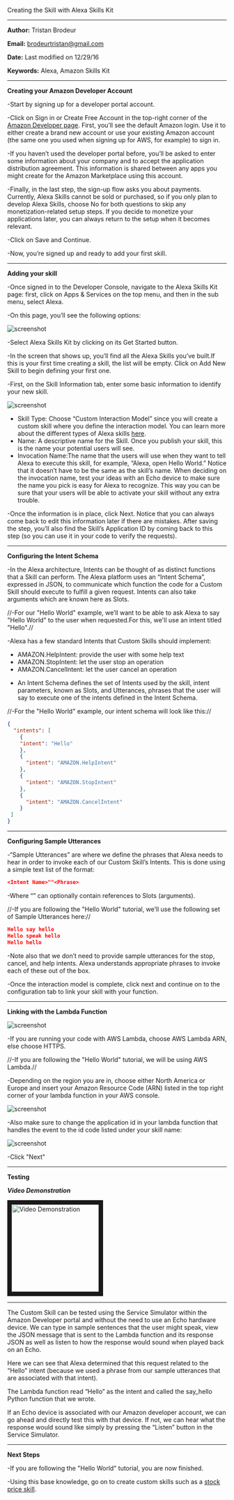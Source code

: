 <fs x-large>Creating the Skill with Alexa Skills Kit</fs>

-----------------------------------------------------------------------------------------------------------------------------

**Author:** Tristan Brodeur 

**Email:** brodeurtristan@gmail.com

**Date:** Last modified on 12/29/16 

**Keywords:** Alexa, Amazon Skills Kit</fs>

-----------------------------------------------------------------------------------------------------------------------------

<fs large>**Creating your Amazon Developer Account**</fs>

-Start by signing up for a developer portal account.

-Click on Sign in or Create Free Account in the top-right corner of
the [Amazon Developer page](https://developer.amazon.com/). First, you’ll see the default Amazon
login. Use it to either create a brand new account or use your existing
Amazon account (the same one you used when signing up for AWS,
for example) to sign in.

-If you haven’t used the developer portal before, you’ll be asked
to enter some information about your company and to accept the
application distribution agreement. This information is shared between
any apps you might create for the Amazon Marketplace using this
account.

-Finally, in the last step, the sign-up flow asks you about payments.
Currently, Alexa Skills cannot be sold or purchased, so if you only
plan to develop Alexa Skills, choose No for both questions to skip
any monetization-related setup steps. If you decide to monetize your
applications later, you can always return to the setup when it becomes
relevant.

-Click on Save and Continue.

-Now, you’re signed up and ready to add your first skill.

-----------------------------------------------------------------------------------------------------------------------------

<fs large>**Adding your skill**</fs>

-Once signed in to the Developer Console, navigate to the Alexa
Skills Kit page: first, click on Apps & Services on the top menu, and
then in the sub menu, select Alexa.

-On this page, you’ll see the following options:

![screenshot](./screen1.png)

-Select Alexa Skills Kit by clicking on its Get Started button.

-In the screen that shows up, you’ll find all the Alexa Skills you’ve built.If this is your first time creating a skill, the list will be empty. Click on Add New Skill to begin defining your first one.

-First, on the Skill Information tab, enter some basic information to
identify your new skill.

![screenshot](./screen2.png)

  * Skill Type: Choose “Custom Interaction Model” since you will create a custom skill where you define the interaction model. You can learn more about the different types of Alexa skills [here](https://developer.amazon.com/public/solutions/alexa/alexa-skills-kit/docs/understanding-the-different-types-of-skills).
  * Name: A descriptive name for the Skill. Once you publish your skill, this is the name your potential users will see.
  * Invocation Name:The name that the users will use when they want to tell Alexa to execute this skill, for example, “Alexa, open Hello World.” Notice that it doesn’t have to be the same as the skill’s name. When deciding on the invocation name, test your ideas with an Echo device to make sure the name you pick is easy for Alexa to recognize. This way you can be sure that your users will be able to activate your skill without any extra trouble.

-Once the information is in place, click Next. Notice that you can always come back to edit this information later if there are mistakes. After saving the step, you’ll also find the Skill’s Application ID by coming back to this step (so you can use it in your code to verify the requests).

-----------------------------------------------------------------------------------------------------------------------------

<fs large>**Configuring the Intent Schema**</fs>

-In the Alexa architecture, Intents can be thought of as distinct functions that a Skill can perform. The Alexa platform uses an “Intent Schema”, expressed in JSON, to communicate which function the code for a Custom Skill should execute to fulfill a given request. Intents can also take arguments which are known here as Slots.

//-For our "Hello World" example, we’ll want to be able to ask Alexa to say "Hello World" to the user when requested.For this, we'll use an intent titled "Hello".//

-Alexa has a few standard Intents that Custom Skills should implement:

  * AMAZON.HelpIntent: provide the user with some help text
  * AMAZON.StopIntent: let the user stop an operation
  * AMAZON.CancelIntent: let the user cancel an operation

- An Intent Schema defines the set of Intents used by the skill, intent parameters, known as Slots, and Utterances, phrases that the user will say to execute one of the intents defined in the Intent Schema.

//-For the "Hello World" example, our intent schema will look like this://

```json
{
  "intents": [
    {
    "intent": "Hello"
    },
    {
      "intent": "AMAZON.HelpIntent"
    },
    {
      "intent": "AMAZON.StopIntent"
    },
    {
      "intent": "AMAZON.CancelIntent"
    }
 ]
}
```

-----------------------------------------------------------------------------------------------------------------------------

<fs large>**Configuring Sample Utterances**</fs>

-“Sample Utterances” are where we define the phrases that Alexa needs to hear in order to invoke each of our Custom Skill’s Intents. This is done using a simple text list of the format:

```json
<Intent Name>""<Phrase>
```

-Where “” can optionally contain references to Slots (arguments). 

//-If you are following the "Hello World" tutorial, we’ll use the following set of Sample Utterances here://

```json
Hello say hello
Hello speak hello
Hello hello
```

-Note also that we don’t need to provide sample utterances for the stop, cancel, and help intents. Alexa understands appropriate phrases to invoke each of these out of the box.

-Once the interaction model is complete, click next and continue on to the configuration tab to link your skill with your function.

-----------------------------------------------------------------------------------------------------------------------------

<fs large>**Linking with the Lambda Function**</fs>


![screenshot](./screen3.png)

-If you are running your code with AWS Lambda, choose AWS Lambda ARN, else choose HTTPS.

//-If you are following the "Hello World" tutorial, we will be using AWS Lambda.//

-Depending on the region you are in, choose either North America or Europe and insert your Amazon Resource Code (ARN) listed in the top right corner of your lambda function in your AWS console.

![screenshot](./screen4.png)


-Also make sure to change the application id in your lambda function that handles the event to the id code listed under your skill name:

![screenshot](./screen5.png)

-Click "Next"

-----------------------------------------------------------------------------------------------------------------------------

<fs large>**Testing**</fs>

***Video Demonstration***

<a href="https://www.youtube.com/watch?v=K0gyfY5D9dM"><img src="./skillkit.png" 
alt="Video Demonstration" width="200" height="200" border="10" /></a>

----


The Custom Skill can be tested using the Service Simulator within the Amazon Developer portal and without the need to use an Echo hardware device. We can type in sample sentences that the user might speak, view the JSON message that is sent to the Lambda function and its response JSON as well as listen to how the response would sound when played back on an Echo.

Here we can see that Alexa determined that this request related to the “Hello” intent (because we used a phrase from our sample utterances that are associated with that intent).

The Lambda function read “Hello” as the intent and called the say_hello Python function that we wrote.

If an Echo device is associated with our Amazon developer account, we can go ahead and directly test this with that device. If not, we can hear what the response would sound like simply by pressing the “Listen” button in the Service Simulator.

-----------------------------------------------------------------------------------------------------------------------------

<fs large>**Next Steps**</fs>

-If you are following the "Hello World" tutorial, you are now finished.

-Using this base knowledge, go on to create custom skills such as a [stock price skill](https://github.com/twbot/AmazonAlexaStockPrice).


